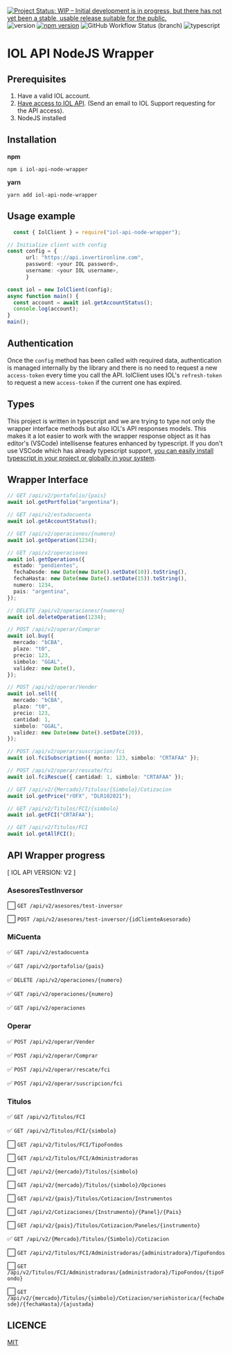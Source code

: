 [![Project Status: WIP – Initial development is in progress, but there has not yet been a stable, usable release suitable for the public.](https://www.repostatus.org/badges/latest/wip.svg)](https://www.repostatus.org/#wip)
![version](https://img.shields.io/github/package-json/v/apolofx/iol-api-node-wrapper?color=blue)
[![npm version](https://badge.fury.io/js/iol-api-node-wrapper.svg)](https://badge.fury.io/js/iol-api-node-wrapper)
![GitHub Workflow Status (branch)](https://img.shields.io/github/workflow/status/apolofx/iol-api-node-wrapper/CI%20PROD/main)
![typescript](https://badgen.net/badge/icon/typescript?icon=typescript&label)

# IOL API NodeJS Wrapper

## Prerequisites

1. Have a valid IOL account.
2. [Have access to IOL API](https://www.invertironline.com/api/documentacion-api). (Send an email to IOL Support requesting for the API access).
3. NodeJS installed

## Installation

**npm**

```shell
npm i iol-api-node-wrapper
```

**yarn**

```shell
yarn add iol-api-node-wrapper
```

## Usage example

```typescript
  const { IolClient } = require("iol-api-node-wrapper");

// Initialize client with config
const config = {
      url: "https://api.invertironline.com",
      password: <your IOL password>,
      username: <your IOL username>,
      }

const iol = new IolClient(config);
async function main() {
  const account = await iol.getAccountStatus();
  console.log(account);
}
main();

```

## Authentication

Once the `config` method has been called with required data, authentication is managed internally by the library and there is no need to request a new `access-token` every time you call the API. IolClient uses IOL's `refresh-token` to request a new `access-token` if the current one has expired.

## Types

This project is written in typescript and we are trying to type not only the wrapper interface methods but also IOL's API responses models.
This makes it a lot easier to work with the wrapper response object as it has editor's (VSCode) intellisense features enhanced by typescript. If you don't use VSCode which has already typescript support, [you can easily install typescript in your project or globally in your system](https://www.typescriptlang.org/download).

## Wrapper Interface

```typescript
// GET /api/v2/portafolio/{pais}
await iol.getPortfolio("argentina");

// GET /api/v2/estadocuenta
await iol.getAccountStatus();

// GET /api/v2/operaciones/{numero}
await iol.getOperation(1234);

// GET /api/v2/operaciones
await iol.getOperations({
  estado: "pendientes",
  fechaDesde: new Date(new Date().setDate(10)).toString(),
  fechaHasta: new Date(new Date().setDate(15)).toString(),
  numero: 1234,
  pais: "argentina",
});

// DELETE /api/v2/operaciones/{numero}
await iol.deleteOperation(1234);

// POST /api/v2/operar/Comprar
await iol.buy({
  mercado: "bCBA",
  plazo: "t0",
  precio: 123,
  simbolo: "GGAL",
  validez: new Date(),
});

// POST /api/v2/operar/Vender
await iol.sell({
  mercado: "bCBA",
  plazo: "t0",
  precio: 123,
  cantidad: 1,
  simbolo: "GGAL",
  validez: new Date(new Date().setDate(20)),
});

// POST /api/v2/operar/suscripcion/fci
await iol.fciSubscription({ monto: 123, simbolo: "CRTAFAA" });

// POST /api/v2/operar/rescate/fci
await iol.fciRescue({ cantidad: 1, simbolo: "CRTAFAA" });

// GET /api/v2/{Mercado}/Titulos/{Simbolo}/Cotizacion
await iol.getPrice("rOFX", "DLR102021");

// GET /api/v2/Titulos/FCI/{simbolo}
await iol.getFCI("CRTAFAA");

// GET /api/v2/Titulos/FCI
await iol.getAllFCI();
```

## API Wrapper progress

[ IOL API VERSION: V2 ]

### AsesoresTestInversor

⬜️ `GET /api/v2/asesores/test-inversor`

⬜️ `POST /api/v2/asesores/test-inversor/{idClienteAsesorado}`

### MiCuenta

✅ `GET /api/v2/estadocuenta`

✅ `GET /api/v2/portafolio/{pais}`

✅ `DELETE /api/v2/operaciones/{numero}`

✅ `GET /api/v2/operaciones/{numero}`

✅ `GET /api/v2/operaciones`

### Operar

✅ `POST /api/v2/operar/Vender`

✅ `POST /api/v2/operar/Comprar`

✅ `POST /api/v2/operar/rescate/fci`

✅ `POST /api/v2/operar/suscripcion/fci`

### Titulos

✅ `GET /api/v2/Titulos/FCI`

✅ `GET /api/v2/Titulos/FCI/{simbolo}`

⬜️ `GET /api/v2/Titulos/FCI/TipoFondos`

⬜️ `GET /api/v2/Titulos/FCI/Administradoras`

⬜️ `GET /api/v2/{mercado}/Titulos/{simbolo}`

⬜️ `GET /api/v2/{mercado}/Titulos/{simbolo}/Opciones`

⬜️ `GET /api/v2/{pais}/Titulos/Cotizacion/Instrumentos`

⬜️ `GET /api/v2/Cotizaciones/{Instrumento}/{Panel}/{Pais}`

⬜️ `GET /api/v2/{pais}/Titulos/Cotizacion/Paneles/{instrumento}`

✅ `GET /api/v2/{Mercado}/Titulos/{Simbolo}/Cotizacion`

⬜️ `GET /api/v2/Titulos/FCI/Administradoras/{administradora}/TipoFondos`

⬜️ `GET /api/v2/Titulos/FCI/Administradoras/{administradora}/TipoFondos/{tipoFondo}`

⬜️ `GET /api/v2/{mercado}/Titulos/{simbolo}/Cotizacion/seriehistorica/{fechaDesde}/{fechaHasta}/{ajustada}`

## LICENCE

[MIT](LICENSE)
